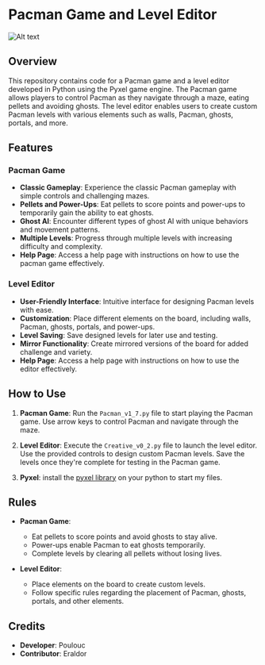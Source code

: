 # Pacman Game and Level Editor

![Alt text](https://assets.st-note.com/production/uploads/images/87259797/rectangle_large_type_2_d1c26071b75701d2324ba370eef40b4e.png?fit=bounds&quality=85&width=1280 "pyxel logo")

## Overview

This repository contains code for a Pacman game and a level editor developed in Python using the Pyxel game engine. The Pacman game allows players to control Pacman as they navigate through a maze, eating pellets and avoiding ghosts. The level editor enables users to create custom Pacman levels with various elements such as walls, Pacman, ghosts, portals, and more.

## Features

### Pacman Game

- **Classic Gameplay**: Experience the classic Pacman gameplay with simple controls and challenging mazes.
- **Pellets and Power-Ups**: Eat pellets to score points and power-ups to temporarily gain the ability to eat ghosts.
- **Ghost AI**: Encounter different types of ghost AI with unique behaviors and movement patterns.
- **Multiple Levels**: Progress through multiple levels with increasing difficulty and complexity.
- **Help Page**: Access a help page with instructions on how to use the pacman game effectively.


### Level Editor

- **User-Friendly Interface**: Intuitive interface for designing Pacman levels with ease.
- **Customization**: Place different elements on the board, including walls, Pacman, ghosts, portals, and power-ups.
- **Level Saving**: Save designed levels for later use and testing.
- **Mirror Functionality**: Create mirrored versions of the board for added challenge and variety.
- **Help Page**: Access a help page with instructions on how to use the editor effectively.

## How to Use

1. **Pacman Game**: Run the `Pacman_v1_7.py` file to start playing the Pacman game. Use arrow keys to control Pacman and navigate through the maze.

2. **Level Editor**: Execute the `Creative_v0_2.py` file to launch the level editor. Use the provided controls to design custom Pacman levels. Save the levels once they're complete for testing in the Pacman game.

3. **Pyxel**: install the [pyxel library](https://github.com/kitao/pyxel) on your python to start my files.

## Rules

- **Pacman Game**:
  - Eat pellets to score points and avoid ghosts to stay alive.
  - Power-ups enable Pacman to eat ghosts temporarily.
  - Complete levels by clearing all pellets without losing lives.

- **Level Editor**:
  - Place elements on the board to create custom levels.
  - Follow specific rules regarding the placement of Pacman, ghosts, portals, and other elements.

## Credits

- **Developer**: Poulouc
- **Contributor**: Eraldor
